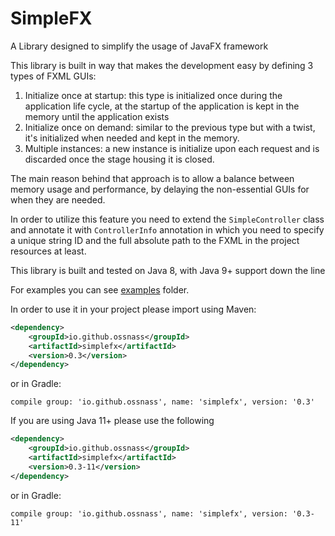 # SimpleFX

A Library designed to simplify the usage of JavaFX framework

This library is built in way that makes the development easy by defining 3 types of FXML GUIs:

1.  Initialize once at startup: this type is initialized once during the application life cycle, at the startup of the application is kept in the memory until the application exists 
2.  Initialize once on demand: similar to the previous type but with a twist, it's initialized when needed and kept in the memory. 
3.  Multiple instances: a new instance is initialize upon each request and is discarded once the stage housing it is closed.

The main reason behind that approach is to allow a balance between memory usage and performance, by delaying the non-essential GUIs for when they are needed.

In order to utilize this feature you need to extend the `SimpleController` class and annotate it with `ControllerInfo` annotation in which you need to specify a unique string ID and the full absolute path to the FXML in the project resources at least.

This library is built and tested on Java 8, with Java 9+ support down the line

For examples you can see [examples](examples) folder.

In order to use it in your project please import using Maven:

```xml
<dependency>
    <groupId>io.github.ossnass</groupId>
    <artifactId>simplefx</artifactId>
    <version>0.3</version>
</dependency>
```

or in Gradle:

```
compile group: 'io.github.ossnass', name: 'simplefx', version: '0.3'
```

If you are using Java 11+ please use the following

```xml
<dependency>
    <groupId>io.github.ossnass</groupId>
    <artifactId>simplefx</artifactId>
    <version>0.3-11</version>
</dependency>
```

or in Gradle:

```
compile group: 'io.github.ossnass', name: 'simplefx', version: '0.3-11'
```